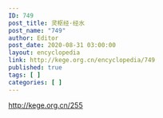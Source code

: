 ```yaml
---
ID: 749
post_title: 灵枢经·经水
post_name: "749"
author: Editor
post_date: 2020-08-31 03:00:00
layout: encyclopedia
link: http://kege.org.cn/encyclopedia/749
published: true
tags: [ ]
categories: [ ]
---
```

http://kege.org.cn/255